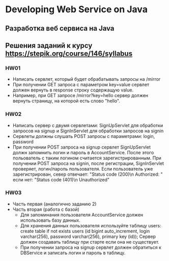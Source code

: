# Developing Web Service on Java
## Разработка веб сервиса на Java
## Решения заданий к курсу https://stepik.org/course/146/syllabus

### HW01
- Написать сервлет, который будет обрабатывать запросы на /mirror
- При получении GET запроса с параметром key=value сервлет должен вернуть в response строку содержащую value.
- Например, при GET запросе /mirror?key=hello сервер должен вернуть страницу, на которой есть слово "hello".

### HW02
- Написать сервер с двумя сервлетами:
SignUpServlet для обработки запросов на signup и
SignInServlet для обработки запросов на signin
- Сервлеты должны слушать POST запросы с параметрами: login, password
- При получении POST запроса на signup сервлет SignUpServlet должн запомнить логин и пароль в AccountService.
После этого польователь с таким логином считается зарегистрированным.
При получении POST запроса на signin, после регистрации, SignInServlet проверяет,
логин/пароль пользователя. Если пользователь уже зарегистрирован, север отвечает:
"Status code (200)\n Authorized: <login>"
если нет: "Status code (401)\n Unauthorized"

### HW03
- Часть первая (аналогично заданию 2)
- Часть вторая (работа с базой)
    - Для запоминания пользователя AccountService должен использовать базу данных.
    - Для хранения данных пользователя используйте таблицу users:
      create table if not exists users (id bigint auto_increment, login varchar(256), password varchar(256), primary key (id));
      Сервер должен создавать таблицу при старте если она не существует.
    - При получении запроса на signup сервлет должен обратиться к DBService и записать логин и пароль в таблицу.
    
